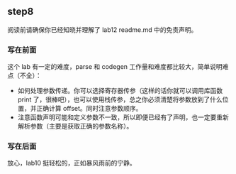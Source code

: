 ## step8

阅读前请确保你已经知晓并理解了 lab12 readme.md 中的免责声明。

### 写在前面

这个 lab 有一定的难度，parse 和 codegen 工作量和难度都比较大，简单说明难点（不全）：
* 如何处理参数传递。你可以选择寄存器传参（这样的话你就可以调用库函数 print 了，很棒吧），也可以使用栈传参，总之你必须清楚将参数放到了什么位置，并正确计算 offset。同时注意参数顺序。
* 注意函数声明可能和定义参数不一致，所以即便已经有了声明，也一定要重新解析参数（主要是获取正确的参数名称）。

### 写在后面

放心，lab10 挺轻松的，正如暴风雨前的宁静。